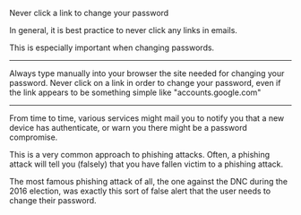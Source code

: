 


Never click a link to change your password

In general, it is best practice to never click any links in emails.

This is especially important when changing passwords.

 ****
 Always type manually into your browser the site needed for changing your password. Never click on a link in order to change your password, even if the link appears to be something simple like "accounts.google.com"
 ***

From time to time, various services might mail you to notify you that a new device has authenticate, or warn you there might be a password compromise.

This is a very common approach to phishing attacks. Often, a phishing attack will tell you (falsely) that you have fallen victim to a phishing attack.

The most famous phishing attack of all, the one against the DNC during the 2016 election, was exactly this sort of false alert that the user needs to change their password.


